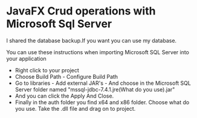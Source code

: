# JavaFX Crud operations with Microsoft Sql Server
I shared the database backup.If you want you can use my database.

You can use these instructions when importing Microsoft SQL Server into your application
* Right click to your project
* Choose Build Path - Configure Build Path
* Go to libraries - Add external JAR's - And choose in the Microsoft SQL Server folder named "mssql-jdbc-7.4.1.jre(What do you use).jar"
* And you can click the Apply And Close.
* Finally in the auth folder you find x64 and x86 folder. Choose what do you use. Take the .dll file and drag on to project.
